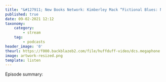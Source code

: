 ```yaml
---
title: "&#127911; New Books Network: Kimberley Mack “Fictional Blues: Narrative self-invention from Bessie Smith to Jack White”"
published: true
date: 09-02-2021 12:12
taxonomy:
    category:
        - stream
    tag:
        - podcasts
header_image: '0'
theurl: https://f000.backblazeb2.com/file/huffduff-video/dcs.megaphone.fm_NBN6792942980.mp3key%3D909ba9e1ba5efbb5b7c5236ae35bafcc_via%3D803d78f8-605b-11eb-a546-9b976c671e54.mp3
image: artwork-resized.png
template: listen
--- 
```

Episode summary: 

